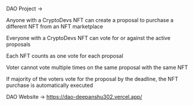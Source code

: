 DAO Project -> </br>

Anyone with a CryptoDevs NFT can create a proposal to purchase a different NFT from an NFT marketplace </br>

Everyone with a CryptoDevs NFT can vote for or against the active proposals </br>

Each NFT counts as one vote for each proposal </br>

Voter cannot vote multiple times on the same proposal with the same NFT </br>

If majority of the voters vote for the proposal by the deadline, the NFT purchase is automatically executed </br>

DAO Website -> https://dao-deepanshu302.vercel.app/
